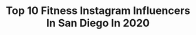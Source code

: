 ---
title: Top 10 Fitness Instagram Influencers In San Diego In 2020
description: >-
  Find top fitness Instagram influencers in San Diego in 2020. Most popular hashtags: #sandiego #fitness #sandiegofitness #quarantine.
platform: Instagram
profiles:
  - username: "kcsince1987"
    fullname: >-
      Kaycee Clark
    location: "United States"
    followers: 321666
    engagement: 199
    commentsToLikes: 0.017664
    id: ck6udbhzpk5ki0j710z22z2ef
    verified: true
    hashtags: "#dontbeshy, #riptomyidol, #disneyadventures, #tatted"
  - username: "sandiego.city"
    fullname: >-
      Official San Diego Page
    location: "United States"
    followers: 133316
    engagement: 215
    commentsToLikes: 0.017232
    id: ck5pvukg1jpio0i11o1rgzzx5
    verified: false
    hashtags: "#seniorportraits, #oceanside, #carlsbad, #artofvisuals"
  - username: "sophiachamitoff"
    fullname: >-
      🇬🇷Sophia Anastasia Chamitoff🇷🇺
    location: "United States"
    followers: 69194
    engagement: 449
    commentsToLikes: 0.009381
    id: ck6ugbp6q22fh0j71aie5aznb
    verified: false
    hashtags: "#hawaiiankempo, #photographer, #innovative, #future"
  - username: "fitzpattymac21"
    fullname: >-
      Mason Leigh
    location: "United States"
    followers: 48142
    engagement: 133
    commentsToLikes: 0.018916
    id: ck5hg0jw70a7j0i114xrj8wk1
    verified: false
    hashtags: "#transgender, #doglover, #iphoneonly, #loveyourself"
  - username: "hmillerfit"
    fullname: >-
      Hannah Miller Gonzalez
    location: "United States"
    followers: 42667
    engagement: 333
    commentsToLikes: 0.044312
    id: ck15u8gjhlxlg0i19p4laa1j3
    verified: false
    hashtags: "#hipabduction, #womenthatlift, #gymideas, #fitnesstips"
  - username: "bodybeefit"
    fullname: >-
      BODY BEE FIT by Ana 🐝
    location: "United States"
    followers: 6920
    engagement: 534
    commentsToLikes: 0.085758
    id: ck5zqn9xoux8y0i14pedg16od
    verified: false
    hashtags: "#girlswithmuscle, #bootybuilding, #outdoorworkout, #views"
  - username: "maria_medinatv"
    fullname: >-
      Maria Medina
    location: "United States"
    followers: 10593
    engagement: 681
    commentsToLikes: 0.061351
    id: ck0ubxgbvfhrw0i19kkdjy8bb
    verified: true
    hashtags: "#philippines, #tvnews, #heroes, #healthcareworkers"
  - username: "travis_fitink"
    fullname: >-
      Travis Brown
    location: "United States"
    followers: 21746
    engagement: 245
    commentsToLikes: 0.041031
    id: ck5zxr98l8imm0i14dccdqqlo
    verified: false
    hashtags: "#travel, #lifelessons, #clothing, #bulkseasonnumber2"
  - username: "coachchristianfit"
    fullname: >-
      Christian Borja
    location: "United States"
    followers: 13961
    engagement: 1168
    commentsToLikes: 0.036899
    id: ck5q8jl6z6ib90i11wxs2huaf
    verified: false
    hashtags: "#timetogether, #cbdgiveaway, #letssweat, #familyworkout"
  - username: "hunterrittgers"
    fullname: >-
      Hunter Rittgers
    location: "United States"
    followers: 17973
    engagement: 1101
    commentsToLikes: 0.063797
    id: ck6u6jyjcg0yr0j71aj3af11a
    verified: false
    hashtags: "#dare2venture, #newventureescrow"
---